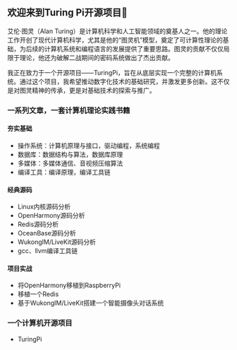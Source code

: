 ## 欢迎来到Turing Pi开源项目👋

艾伦·图灵（Alan Turing）是计算机科学和人工智能领域的奠基人之一。他的理论工作开创了现代计算机科学，尤其是他的“图灵机”模型，奠定了可计算性理论的基础，为后续的计算机系统和编程语言的发展提供了重要思路。图灵的贡献不仅仅局限于理论，他还为破解二战期间的密码系统做出了杰出贡献。

我正在致力于一个开源项目——TuringPi，旨在从底层实现一个完整的计算机系统。通过这个项目，我希望推动数字化技术的基础研究，并激发更多创新。这不仅是对图灵精神的传承，更是对基础技术的探索与推广。

### 一系列文章，一套计算机理论实践书籍

#### 夯实基础
- 操作系统：计算机原理与接口，驱动编程，系统编程
- 数据库：数据结构与算法，数据库原理
- 多媒体：多媒体通信、音视频压缩算法
- 编译工具：编译原理，编译工具链

#### 经典源码
- Linux内核源码分析
- OpenHarmony源码分析
- Redis源码分析
- OceanBase源码分析
- WukongIM/LiveKit源码分析
- gcc、llvm编译工具链

#### 项目实战
- 将OpenHarmony移植到RaspberryPi
- 移植一个Redis
- 基于WukongIM/LiveKit搭建一个智能摄像头对话系统

### 一个计算机开源项目
- TuringPi
